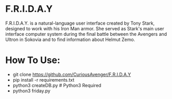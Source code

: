 # F.R.I.D.A.Y
F.R.I.D.A.Y. is a natural-language user interface created by Tony Stark, designed to work with his Iron Man armor. She served as Stark's main user interface computer system during the final battle between the Avengers and Ultron in Sokovia and to find information about Helmut Zemo.

# How To Use:
- git clone https://github.com/CuriousAvenger/F.R.I.D.A.Y
- pip install -r requirements.txt
- python3 createDB.py # Python3 Required
- python3 friday.py
